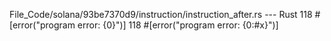 File_Code/solana/93be7370d9/instruction/instruction_after.rs --- Rust
118     #[error("program error: {0}")]                                                                                                                       118     #[error("program error: {0:#x}")]

